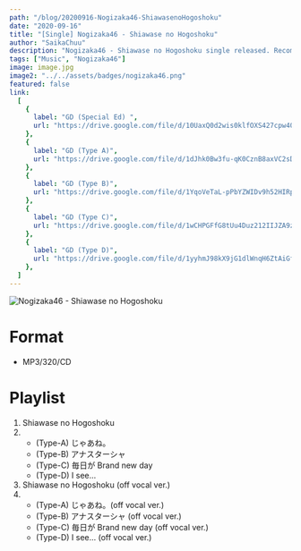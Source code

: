 ```yaml
---
path: "/blog/20200916-Nogizaka46-ShiawasenoHogoshoku"
date: "2020-09-16"
title: "[Single] Nogizaka46 - Shiawase no Hogoshoku"
author: "SaikaChuu"
description: "Nogizaka46 - Shiawase no Hogoshoku single released. Recommended Music!"
tags: ["Music", "Nogizaka46"]
image: image.jpg
image2: "../../assets/badges/nogizaka46.png"
featured: false
link:
  [
    {
      label: "GD (Special Ed) ",
      url: "https://drive.google.com/file/d/10UaxQ0d2wis0klfOXS427cpw40GJzsAh/view?usp=sharing",
    },
    {
      label: "GD (Type A)",
      url: "https://drive.google.com/file/d/1dJhk0Bw3fu-qK0CznB8axVC2sDI3xC4d/view?usp=sharing",
    },
    {
      label: "GD (Type B)",
      url: "https://drive.google.com/file/d/1YqoVeTaL-pPbYZWIDv9h52HIRpVa4Ayf/view?usp=sharing",
    },
    {
      label: "GD (Type C)",
      url: "https://drive.google.com/file/d/1wCHPGFfG8tUu4Duz212IIJZA9zWf_SI2/view?usp=sharing",
    },
    {
      label: "GD (Type D)",
      url: "https://drive.google.com/file/d/1yyhmJ98kX9jG1dlWnqH6ZtAiGf4pwvJT/view?usp=sharing",
    },
  ]
---
```


![Nogizaka46 - Shiawase no Hogoshoku](./image.jpg)

# Format

- MP3/320/CD

# Playlist

1. Shiawase no Hogoshoku
2. - (Type-A) じゃあね。
   - (Type-B) アナスターシャ
   - (Type-C) 毎日が Brand new day
   - (Type-D) I see…
3. Shiawase no Hogoshoku (off vocal ver.)
4. - (Type-A) じゃあね。(off vocal ver.)
   - (Type-B) アナスターシャ (off vocal ver.)
   - (Type-C) 毎日が Brand new day (off vocal ver.)
   - (Type-D) I see… (off vocal ver.)
